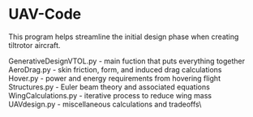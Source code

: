 # UAV-Code

This program helps streamline the initial design phase when creating tiltrotor aircraft.

GenerativeDesignVTOL.py - main fuction that puts everything together\
AeroDrag.py - skin friction, form, and induced drag calculations\
Hover.py - power and energy requirements from hovering flight\
Structures.py - Euler beam theory and associated equations\
WingCalculations.py - iterative process to reduce wing mass\
UAVdesign.py - miscellaneous calculations and tradeoffs\
